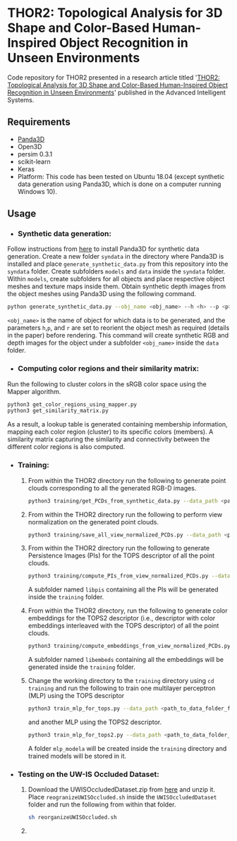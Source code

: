 # THOR2: Topological Analysis for 3D Shape and Color-Based Human-Inspired Object Recognition in Unseen Environments

Code repository for THOR2 presented in a research article titled '[THOR2: Topological Analysis for 3D Shape and Color-Based Human-Inspired Object Recognition in Unseen Environments](https://advanced.onlinelibrary.wiley.com/doi/full/10.1002/aisy.202400539)' published in the Advanced Intelligent Systems.

## Requirements
* [Panda3D](https://www.panda3d.org/)
* Open3D
* persim 0.3.1
* scikit-learn
* Keras
* Platform: This code has been tested on Ubuntu 18.04 (except synthetic data generation using Panda3D, which is done on a computer running Windows 10).

## Usage
* ### Synthetic data generation:

Follow instructions from [here](https://docs.panda3d.org/1.10/python/introduction/installation-windows) to install Panda3D for synthetic data generation. Create a new folder `syndata` in the directory where Panda3D is installed and place `generate_synthetic_data.py` from this repository into the `syndata` folder. Create subfolders `models` and `data` inside the `syndata` folder. Within `models`, create subfolders for all objects and place respective object meshes and texture maps inside them. Obtain synthetic depth images from the object meshes using Panda3D using the following command. 

```bash
python generate_synthetic_data.py --obj_name <obj_name> --h <h> --p <p> --r <r>
```
`<obj_name>` is the name of object for which data is to be generated, and the parameters `h`,`p`, and `r` are set to reorient the object mesh as required (details in the paper) before rendering. This command will create synthetic RGB and depth images for the object under a subfolder `<obj_name>` inside the `data` folder.

* ### Computing color regions and their similarity matrix:

Run the following to cluster colors in the sRGB color space using the Mapper algorithm. 
```bash
python3 get_color_regions_using_mapper.py
python3 get_similarity_matrix.py
```
As a result, a lookup table is generated containing membership information, mapping each color region (cluster) to its specific colors (members). A similarity matrix capturing the similarity and connectivity between the different color regions is also computed.
  
* ### Training:

  	1. From within the THOR2 directory run the following to generate point clouds corresponding to all the generated RGB-D images. 
		```bash
		python3 training/get_PCDs_from_synthetic_data.py --data_path <path_to_data_folder_from_above>
		```
	2. From within the THOR2 directory run the following to perform view normalization on the generated point clouds. 
		```bash
		python3 training/save_all_view_normalized_PCDs.py --data_path <path_to_data_folder_from_step_i>
		```
	3. From within the THOR2 directory run the following to generate Persistence Images (PIs) for the TOPS descriptor of all the point clouds. 
		```bash
		python3 training/compute_PIs_from_view_normalized_PCDs.py --data_path <path_to_data_folder_from_step_i>
		```
		A subfolder named `libpis` containing all the PIs will be generated inside the `training` folder.

	4. From within the THOR2 directory, run the following to generate color embeddings for the TOPS2 descriptor (i.e., descriptor with color embeddings interleaved with the TOPS descriptor) of all the point clouds. 
		```bash
		python3 training/compute_embeddings_from_view_normalized_PCDs.py --data_path <path_to_data_folder_from_step_i>
		```
		A subfolder named `libembeds` containing all the embeddings will be generated inside the `training` folder.

	5. Change the working directory to the `training` directory using `cd training` and run the following to train one multilayer perceptron (MLP) using the TOPS descriptor 
		```bash
  		python3 train_mlp_for_tops.py --data_path <path_to_data_folder_from_step_one> --random_state 2022
		```
  		and another MLP using the TOPS2 descriptor.
    
		```bash
  		python3 train_mlp_for_tops2.py --data_path <path_to_data_folder_from_step_one> --random_state 2022
		```

		 A folder `mlp_modela` will be created inside the `training` directory and trained models will be stored in it.

* ### Testing on the UW-IS Occluded Dataset:
	1. Download the UWISOccludedDataset.zip from [here](https://doi.org/10.6084/m9.figshare.20506506) and unzip it. Place `reogranizeUWISOccluded.sh` inside the `UWISOccludedDataset` folder and run the following from within that folder.

		```bash
		sh reorganizeUWISOccluded.sh
		```
  	2. 

